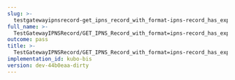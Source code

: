 ```yaml
---
slug: >-
  testgatewayipnsrecord-get_ipns_record_with_format-ipns-record_has_expected_http_headers_and_valid_key-body
full_name: >-
  TestGatewayIPNSRecord/GET_IPNS_Record_with_format=ipns-record_has_expected_HTTP_headers_and_valid_key/Body
outcome: pass
title: >-
  TestGatewayIPNSRecord/GET_IPNS_Record_with_format=ipns-record_has_expected_HTTP_headers_and_valid_key/Body
implementation_id: kubo-bis
version: dev-44b0eaa-dirty
---
```


